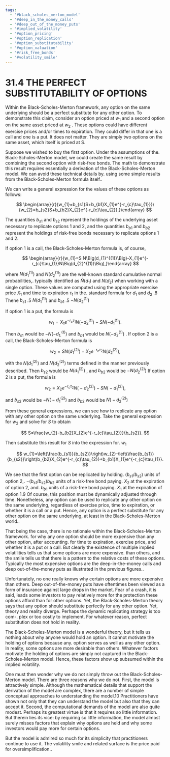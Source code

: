 ```yaml
---
tags:
  - '#black_scholes_merton_model'
  - '#deep_in_the_money_calls'
  - '#deep_out_of_the_money_puts'
  - '#implied_volatility'
  - '#option_pricing'
  - '#option_replication'
  - '#option_substitutability'
  - '#option_valuation'
  - '#risk_free_bonds'
  - '#volatility_smile'
---
```

# 31.4 THE PERFECT SUBSTITUTABILITY OF OPTIONS

Within the Black-Scholes-Merton framework, any option on the same underlying should be a perfect substitute for any other option. To demonstrate this claim, consider an option priced at $w_{1}$ and a second option on the same asset priced at $w_{2}$ . These options could have different exercise prices and/or times to expiration. They could differ in that one is a call and one is a put. It does not matter. They are simply two options on the same asset, which itself is priced at S.

Suppose we wished to buy the first option. Under the assumptions of the. Black-Scholes-Merton model, we could create the same result by combining the second option with risk-free bonds. The math to demonstrate this result requires essentially a derivation of the Black-Scholes-Merton model. We can avoid these technical details by. using some simple results from the Black-Scholes-Merton formula itself..

We can write a general expression for the values of these options as follows:

$$
\begin{array}{r}{w_{1}=b_{s1}S+b_{b1}X_{1}e^{-r_{c}\tau_{1}}}\ {w_{2}=b_{s2}S+b_{b2}X_{2}e^{-r_{c}\tau_{2}}.}\end{array}
$$

The quantities $b_{s1}$ and $b_{s2}$ represent the holdings of the underlying asset necessary to replicate options 1 and 2, and the quantities $b_{b1}$ and $b_{b2}$ represent the holdings of risk-free bonds necessary to replicate options 1 and 2.

If option 1 is a call, the Black-Scholes-Merton formula is, of course,

$$
\begin{array}{r}{w_{1}=S N\Big(d_{1}^{(1)}\Big)-X_{1}e^{-r_{c}\tau_{1}}N\Big(d_{2}^{(1)}\Big),}\end{array}
$$

where $N(d_{1}^{(1)})$ and $N(d_{2}^{(1)})$ are the well-known standard cumulative normal probabilities,. typically identified as $\bar{N}(d_{1})$ and $N(d_{2})$ when working with a single option. These values are computed using the appropriate exercise price $X_{1}$ and time to expiration $\tau_{1}$ in the. standard formula for $d_{1}$ and $d_{2}$ .8 Thene $b_{s1}$ .5 $N(d_{1}^{(1)})$ and $b_{b1}$ .5 $-N(d_{2}^{(1)})$

If option 1 is a put, the formula is

$$
w_{1}=X_{1}e^{-r_{c}\tau_{1}}N\left(-d_{2}^{(1)}\right)-S N\left(-d_{1}^{(1)}\right).
$$

Then $b_{s1}$ would be $-N(-d_{1.}^{(1)})$ and $b_{b1}$ would be $N(-d_{2}^{(1)})$ . If option 2 is a call, the Black-Scholes-Merton formula is

$$
w_{2}=S N\Big(d_{1}^{(2)}\Big)-X_{2}e^{-r_{c}\tau_{2}}N\Big(d_{2}^{(2)}\Big),
$$

with the $N(d_{1}^{(2)})$ and $N(d_{2}^{(2)})$ terms defined in the manner previously described. Then $b_{s2}$ would be $N(d_{1}^{(2)})$ , and $b_{b2}$ would be $-N(d_{2}^{(2)})$ If option 2 is a put, the formula is

$$
w_{2}=X_{2}e^{-r_{c}\tau_{2}}N\Big(-d_{2}^{(2)}\Big)-S N\Big(-d_{1}^{(2)}\Big),
$$

and $b_{s2}$ would be $-N\bigg(-d_{1}^{(2)}\bigg)$ and $b_{b2}$ would be $N\bigg(-d_{2}^{(2)}\bigg)$

From these general expressions, we can see how to replicate any option with any other option on the same underlying. Take the general expression for $w_{2}$ and solve for $S$ to obtain

$$
S=\frac{w_{2}-b_{b2}X_{2}e^{-r_{c}\tau_{2}}}{b_{s2}}.
$$

Then substitute this result for $S$ into the expression for. $w_{1}$

$$
w_{1}=\left(\frac{b_{s1}}{b_{s2}}\right)w_{2}-\left(\frac{b_{s1}}{b_{s2}}\right)b_{b2}X_{2}e^{-r_{c}\tau_{2}}+b_{b1}X_{1}e^{-r_{c}\tau_{1}}.
$$

We see that the first option can be replicated by holding. $({b}_{s1}/{b}_{s2})$ units of option 2,. $-(b_{s1}/b_{s2})b_{b2}$ units of a risk-free bond paying. $X_{2}$ at the expiration of option 2, and. $b_{b1}$ units of a risk-free bond paying. $X_{1}$ at the expiration of option 1.9 Of course, this position must be dynamically adjusted through time. Nonetheless, any option can be used to replicate any other option on the same underlying, regardless of exercise price, time to expiration, or whether it is a call or a put. Hence, any option is a perfect substitute for any other option on the same underlying, at least in the Black-Scholes-Merton world..

That being the case, there is no rationale within the Black-Scholes-Merton framework. for why any one option should be more expensive than any other option, after accounting. for time to expiration, exercise price, and whether it is a put or a call. But clearly the existence of multiple implied volatilities tells us that some options are more expensive. than others, and the smile tells us that there is a pattern to the relative costs of these options. Typically the most expensive options are the deep-in-the-money calls and deep out-of-the-money puts as illustrated in the previous figures..

Unfortunately, no one really knows why certain options are more expensive than others. Deep out-of-the-money puts have oftentimes been viewed as a form of insurance against large drops in the market. Fear of a crash, it is said, leads some investors to pay relatively more for the protection these options afford than for other options. Yet, the Black-Scholes-Merton theory says that any option should substitute perfectly for any other option. Yet, theory and reality diverge. Perhaps the dynamic replicating strategy is too com-. plex or too costly to implement. For whatever reason, perfect substitution does not hold in reality.

The Black-Scholes-Merton model is a wonderful theory, but it tells us nothing about why anyone would hold an option. It cannot motivate the holding of options because any. option serves as well as any other option. In reality, some options are more desirable than others. Whatever factors motivate the holding of options are simply not captured in the Black-Scholes-Merton model. Hence, these factors show up subsumed within the implied volatility.

One must then wonder why we do not simply throw out the Black-Scholes-Merton model. There are three reasons why we do not. First, the model is attractively simple. Although the mathematical details that support the derivation of the model are complex, there are a number of simple conceptual approaches to understanding the model.10 Practitioners have shown not only that they can understand the model but also that they can accept it. Second, the computational demands of the model are also quite modest. Perhaps its greatest virtue is that it requires so little information. But therein lies its vice: by requiring so little information, the model almost surely misses factors that explain why options are held and why some investors would pay more for certain options.

But the model is admired so much for its simplicity that practitioners continue to use it. The volatility smile and related surface is the price paid for oversimplification..
